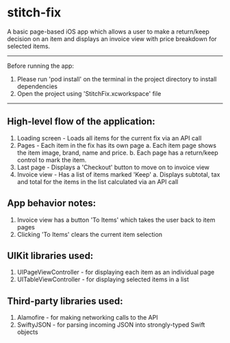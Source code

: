 # stitch-fix

A basic page-based iOS app which allows a user to make a return/keep decision on an item and displays an invoice view with price breakdown for selected items.

____________________________________________________________________________________________
Before running the app:
1. Please run 'pod install' on the terminal in the project directory to install dependencies
2. Open the project using 'StitchFix.xcworkspace' file
____________________________________________________________________________________________


High-level flow of the application:
-----------------------------------
1. Loading screen - Loads all items for the current fix via an API call
2. Pages - Each item in the fix has its own page
  a. Each item page shows the item image, brand, name and price.
  b. Each page has a return/keep control to mark the item.
3. Last page - Displays a 'Checkout' button to move on to invoice view
4. Invoice view - Has a list of items marked 'Keep'
  a. Displays subtotal, tax and total for the items in the list calculated via an API call

App behavior notes:
-------------------
1. Invoice view has a button 'To Items' which takes the user back to item pages
2. Clicking 'To Items' clears the current item selection

UIKit libraries used:
---------------------
1. UIPageViewController - for displaying each item as an individual page
2. UITableViewController - for displaying selected items in a list

Third-party libraries used:
---------------------------
1. Alamofire - for making networking calls to the API
2. SwiftyJSON - for parsing incoming JSON into strongly-typed Swift objects
